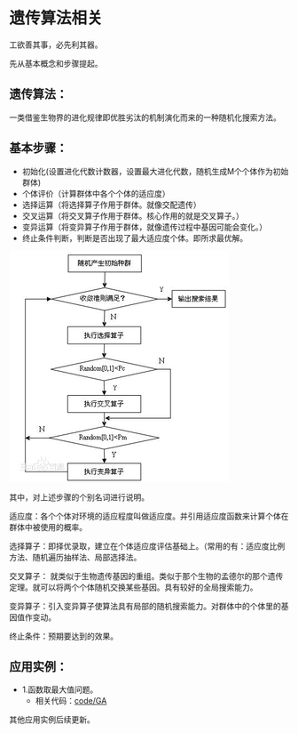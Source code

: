 # 遗传算法相关

工欲善其事，必先利其器。

先从基本概念和步骤提起。

## 遗传算法：

一类借鉴生物界的进化规律即优胜劣汰的机制演化而来的一种随机化搜索方法。

## 基本步骤：

* 初始化(设置进化代数计数器，设置最大进化代数，随机生成M个个体作为初始群体)
* 个体评价（计算群体中各个个体的适应度）
* 选择运算（将选择算子作用于群体。就像交配遗传）
* 交叉运算（将交叉算子作用于群体。核心作用的就是交叉算子。）
* 变异运算（将变异算子作用于群体，就像遗传过程中基因可能会变化。）
* 终止条件判断，判断是否出现了最大适应度个体。即所求最优解。

![没了。](https://github.com/doordiey/other_algorithm/blob/master/image/GA.jpg)

其中，对上述步骤的个别名词进行说明。

适应度：各个个体对环境的适应程度叫做适应度。并引用适应度函数来计算个体在群体中被使用的概率。

选择算子：即择优录取，建立在个体适应度评估基础上。（常用的有：适应度比例方法、随机遍历抽样法、局部选择法。

交叉算子： 就类似于生物遗传基因的重组。类似于那个生物的孟德尔的那个遗传定理。就可以将两个个体随机交换某些基因。具有较好的全局搜索能力。

变异算子：引入变异算子使算法具有局部的随机搜索能力。对群体中的个体里的基因值作变动。

终止条件：预期要达到的效果。

## 应用实例：

- 1.函数取最大值问题。
  - 相关代码：[code/GA](https://github.com/doordiey/other_algorithm/blob/master/code/GA/GA.py)

其他应用实例后续更新。











